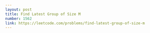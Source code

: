 ```yaml
---
layout: post
title: Find Latest Group of Size M
number: 1562
link: https://leetcode.com/problems/find-latest-group-of-size-m
---
```

